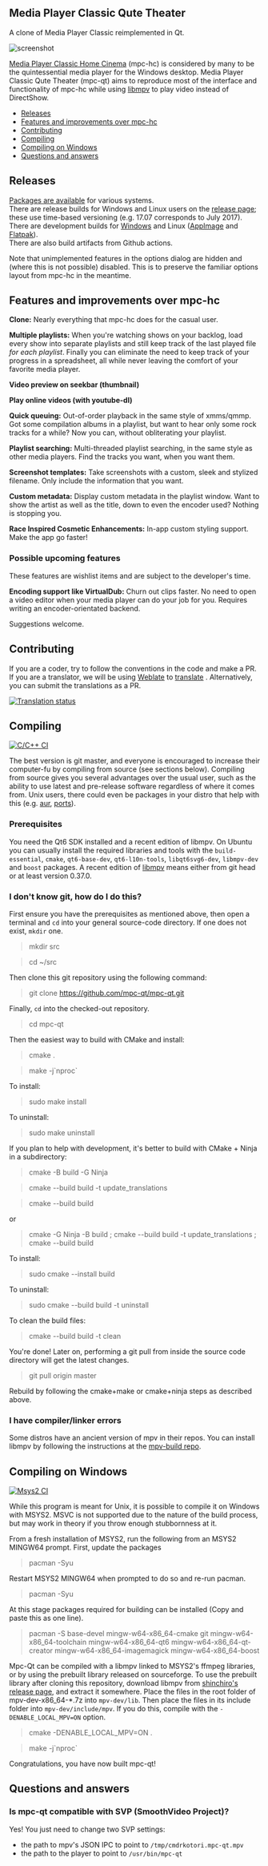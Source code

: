 ## Media Player Classic Qute Theater

A clone of Media Player Classic reimplemented in Qt.

![screenshot]

[Media Player Classic Home Cinema][mpc-hc] (mpc-hc) is considered by many to
be the quintessential media player for the Windows desktop.  Media Player
Classic Qute Theater (mpc-qt) aims to reproduce most of the interface and
functionality of mpc-hc while using [libmpv] to play video instead of
DirectShow.

* [Releases](#releases)
* [Features and improvements over mpc-hc](#features-and-improvements-over-mpc-hc)
* [Contributing](#contributing)
* [Compiling](#compiling)
* [Compiling on Windows](#compiling-on-windows)
* [Questions and answers](#questions-and-answers)

## Releases

[Packages are available] for various systems.  
There are release builds for Windows and Linux users on the [release page]; these use time-based
versioning (e.g. 17.07 corresponds to July 2017).  
There are development builds for [Windows] and Linux ([AppImage] and [Flatpak]).  
There are also build artifacts from Github actions.

Note that unimplemented features in the options dialog are hidden and (where
this is not possible) disabled.  This is to preserve the familiar options layout
from mpc-hc in the meantime.


## Features and improvements over mpc-hc

**Clone:** Nearly everything that mpc-hc does for the casual user.

**Multiple playlists:**  When you're watching shows on your backlog, load
every show into separate playlists and still keep track of the last played
file *for each playlist*.  Finally you can eliminate the need to keep track of
your progress in a spreadsheet, all while never leaving the comfort of your
favorite media player.

**Video preview on seekbar (thumbnail)**

**Play online videos (with youtube-dl)**

**Quick queuing:**  Out-of-order playback in the same style of xmms/qmmp.
Got some compilation albums in a playlist, but want to hear only some rock
tracks for a while?  Now you can, without obliterating your playlist.

**Playlist searching:**  Multi-threaded playlist searching, in the same style
as other media players.  Find the tracks you want, when you want them.

**Screenshot templates:**  Take screenshots with a custom, sleek and stylized
filename.  Only include the information that you want.

**Custom metadata:**  Display custom metadata in the playlist window.  Want to
show the artist as well as the title, down to even the encoder used?  Nothing
is stopping you.

**Race Inspired Cosmetic Enhancements:**  In-app custom styling support.  Make
the app go faster!

### Possible upcoming features

These features are wishlist items and are subject to the developer's time.

**Encoding support like VirtualDub:**  Churn out clips faster.  No need to
open a video editor when your media player can do your job for you.  Requires
writing an encoder-orientated backend.

Suggestions welcome.

## Contributing

If you are a coder, try to follow the conventions in the code and make a PR.
If you are a translator, we will be using [Weblate] to [translate][Translating]
.
Alternatively, you can submit the translations as a PR.

[![Translation status]][Weblate]

## Compiling

[![C/C++ CI]][C/C++ CI link]

The best version is git master, and everyone is encouraged to increase their
computer-fu by compiling from source (see sections below).  Compiling from
source gives you several advantages over the usual user, such as the ability to
use latest and pre-release software regardless of where it comes from.  Unix
users, there could even be packages in your distro that help with this (e.g.
[aur], [ports]).

### Prerequisites

You need the Qt6 SDK installed and a recent edition of libmpv.  On Ubuntu you
can usually install the required libraries and tools with the
`build-essential`, `cmake`, `qt6-base-dev`, `qt6-l10n-tools`, `libqt6svg6-dev`,
`libmpv-dev` and `boost` packages.  A recent edition of [libmpv] means either from git
head or at least version 0.37.0.

### I don't know git, how do I do this?

First ensure you have the prerequisites as mentioned above, then open a terminal
and `cd` into your general source-code directory. If one does not exist,
`mkdir` one.

>mkdir src

>cd ~/src

Then clone this git repository using the following command:

>git clone https://github.com/mpc-qt/mpc-qt.git

Finally, `cd` into the checked-out repository.

>cd mpc-qt

Then the easiest way to build with CMake and install:

>cmake .

>make -j\`nproc\`

To install:

>sudo make install

To uninstall:

>sudo make uninstall

If you plan to help with development, it's better to build with CMake + Ninja in a subdirectory:

>cmake -B build -G Ninja

>cmake --build build -t update_translations

>cmake --build build

or

>cmake -G Ninja -B build ; cmake --build build -t update_translations ; cmake --build build

To install:

>sudo cmake --install build

To uninstall:

>sudo cmake --build build -t uninstall

To clean the build files:

>cmake --build build -t clean

You're done!  Later on, performing a git pull from inside the source code
directory will get the latest changes.

>git pull origin master

Rebuild by following the cmake+make or cmake+ninja steps as described above.

### I have compiler/linker errors

Some distros have an ancient version of mpv in their repos.  You can install
libmpv by following the instructions at the [mpv-build repo].

## Compiling on Windows

[![Msys2 CI]][Msys2 CI link]

While this program is meant for Unix, it is possible to compile it on Windows
with MSYS2.  MSVC is not supported due to the nature of the build process, but
may work in theory if you throw enough stubbornness at it.

From a fresh installation of MSYS2, run the following from an MSYS2 MINGW64
prompt.  First, update the packages

>pacman -Syu

Restart MSYS2 MINGW64 when prompted to do so and re-run pacman.

>pacman -Syu

At this stage packages required for building can be installed (Copy and paste
this as one line).

>pacman -S base-devel mingw-w64-x86_64-cmake git mingw-w64-x86_64-toolchain
>mingw-w64-x86_64-qt6 mingw-w64-x86_64-qt-creator
>mingw-w64-x86_64-imagemagick mingw-w64-x86_64-boost

Mpc-Qt can be compiled with a libmpv linked to MSYS2's ffmpeg libraries, or by
using the prebuilt library released on sourceforge.  To use the prebuilt
library after cloning this repository, download libmpv from [shinchiro's
release page], and extract it somewhere.  Place the files in the root folder
of mpv-dev-x86_64-*.7z into `mpv-dev/lib`. Then place the files in its include
folder into `mpv-dev/include/mpv`.  If you do this, compile with the
`-DENABLE_LOCAL_MPV=ON` option.

>cmake -DENABLE_LOCAL_MPV=ON .

>make -j\`nproc\`

Congratulations, you have now built mpc-qt!

## Questions and answers
### Is mpc-qt compatible with SVP (SmoothVideo Project)?
Yes! You just need to change two SVP settings:
- the path to mpv's JSON IPC to point to `/tmp/cmdrkotori.mpc-qt.mpv`
- the path to the player to point to `/usr/bin/mpc-qt`

[screenshot]:https://raw.githubusercontent.com/mpc-qt/mpc-qt-screenshots/refs/heads/master/Screenshot_20241109_190909.png
[mpc-hc]:https://mpc-hc.org/
[libmpv]:https://github.com/mpv-player/mpv
[release page]:https://github.com/mpc-qt/mpc-qt/releases
[Packages are available]:https://mpc-qt.github.io/downloads
[Windows]:https://github.com/mpc-qt/dev-builds/releases/download/continuous/mpc-qt-continuous-win-x86_64.zip
[AppImage]:https://github.com/mpc-qt/dev-builds/releases/download/continuous/mpc-qt-continuous-linux-x86_64.AppImage
[Flatpak]:https://github.com/mpc-qt/dev-builds/releases/download/continuous/mpc-qt-continuous-linux-x86_64.flatpak
[weblate]:https://hosted.weblate.org/engage/mpc-qt/
[Translating]:https://github.com/mpc-qt/mpc-qt/wiki/Translating
[Translation status]:https://hosted.weblate.org/widgets/mpc-qt/-/svg-badge.svg
[C/C++ CI]:https://github.com/mpc-qt/mpc-qt/actions/workflows/linux.yml/badge.svg
[C/C++ CI link]:https://github.com/mpc-qt/mpc-qt/actions/workflows/linux.yml
[Msys2 CI]:https://github.com/mpc-qt/mpc-qt/actions/workflows/windows-msys2.yml/badge.svg
[Msys2 CI link]:https://github.com/mpc-qt/mpc-qt/actions/workflows/windows-msys2.yml
[aur]:https://aur.archlinux.org/packages/mpc-qt-git/
[ports]:https://www.freshports.org/multimedia/mpc-qt
[mpv-build repo]:https://github.com/mpv-player/mpv-build
[shinchiro's release page]:https://sourceforge.net/projects/mpv-player-windows/files/libmpv/
[MSYS2 edition of Qt Creator]:https://wiki.qt.io/MSYS2
